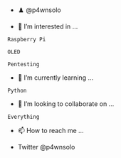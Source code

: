 - ♟️ @p4wnsolo 

- 👀 I’m interested in ...

`Raspberry Pi`

`OLED`

`Pentesting`

- 🌱 I’m currently learning ...

`Python`

- 💞️ I’m looking to collaborate on ...

`Everything`

- 📫 How to reach me ...
* Twitter @p4wnsolo

<!---
p4wnsolo/p4wnsolo is a ✨ special ✨ repository because its `README.md` (this file) appears on your GitHub profile.
You can click the Preview link to take a look at your changes.
--->
